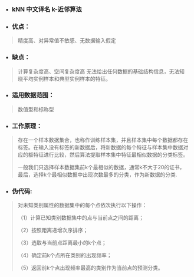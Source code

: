 * ### kNN 中文译名 k-近邻算法

* ### 优点：
> 精度高、对异常值不敏感、无数据输入假定

* ### 缺点：
> 计算复杂度高、空间复杂度高
> 无法给出任何数据的基础结构信息，无法知晓平均实例样本和典型实例样本的特征。

* ### 适用数据范围：
> 数值型和标称型

* ### 工作原理：
> 存在一个样本数据集合，也称作训练样本集，并且样本集中每个数据都存在标签。在输入没有标签的新数据后，将新数据的每个特征与样本集中数据对应的额特征进行比较，然后算法提取样本集中特征最相似数据的分类标签。
>
> 一般我们只选择样本数据集前k个最相似的数据，通常k不大于20的证书，最后，选择k个最相似数据中出现次数最多的分类，作为新数据的分类.

* ### 伪代码:
> 对未知类别属性的数据集中的每个点依次执行以下操作：
>
>（1）计算已知类别数据集中的点与当前点之间的距离；
>
>（2）按照距离递增次序排序；
>
>（3）选取与当前点距离最小的k个点；
>
>（4）确定前k个点所在类别的出现频率；
>
>（5）返回前k个点出现频率最高的类别作为当前点的预测分类。

